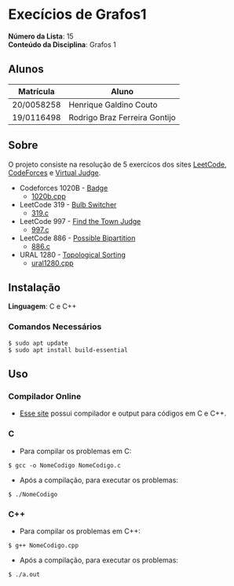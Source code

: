 # Execícios de Grafos1

**Número da Lista**: 15<br>
**Conteúdo da Disciplina**: Grafos 1<br>

## Alunos
|Matrícula | Aluno |
| -- | -- |
| 20/0058258  |  Henrique Galdino Couto |
| 19/0116498  |  Rodrigo Braz Ferreira Gontijo |

## Sobre 
O projeto consiste na resolução de 5 exercícos dos sites [LeetCode](https://leetcode.com/tag/graph/), [CodeForces](https://codeforces.com/problemset?tags=graphs#) e [Virtual Judge](https://vjudge.net/).

* Codeforces 1020B - [Badge](https://codeforces.com/problemset/problem/1020/B)
    * [1020b.cpp](1020b.cpp) 
* LeetCode 319 - [Bulb Switcher](https://leetcode.com/problems/bulb-switcher/description/)
    * [319.c](319.c) 
* LeetCode 997 - [Find the Town Judge](https://leetcode.com/problems/find-the-town-judge/)
    * [997.c](997.c) 
* LeetCode 886 - [Possible Bipartition](https://leetcode.com/problems/possible-bipartition/description/)
    * [886.c](886.c) 
* URAL 1280 - [Topological Sorting](https://vjudge.net/problem/URAL-1280)
    * [ural1280.cpp](ural1280.cpp) 

## Instalação 
**Linguagem**: C e C++<br>

### **Comandos Necessários**
```
$ sudo apt update
$ sudo apt install build-essential
```
## Uso 

### Compilador Online

* [Esse site](https://www.programiz.com/c-programming/online-compiler/) possui compilador e output para códigos em C e C++.

### C

* Para compilar os problemas em C:
```
$ gcc -o NomeCodigo NomeCodigo.c
```
* Após a compilação, para executar os problemas:
```
$ ./NomeCodigo
```

### C++

* Para compilar os problemas em C++:
```
$ g++ NomeCodigo.cpp 
```
* Após a compilação, para executar os problemas:
```
$ ./a.out
```
